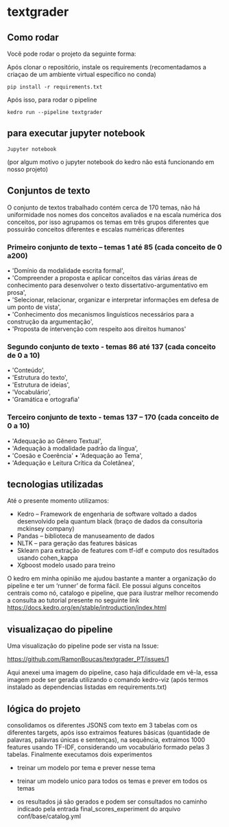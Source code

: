 # textgrader
 

## Como rodar

Você pode rodar o projeto da seguinte forma:

Após clonar o repositório, instale os requirements (recomentadamos a criaçao de um ambiente virtual 
especifico no conda)

```
pip install -r requirements.txt
```

Após isso, para rodar o pipeline

```
kedro run --pipeline textgrader
```

## para executar jupyter notebook
```
Jupyter notebook 
```
(por algum motivo o jupyter notebook do kedro não está funcionando em nosso projeto)


## Conjuntos de texto

O conjunto de textos trabalhado contém cerca de 170 temas, não há uniformidade nos nomes dos conceitos avaliados e na escala numérica dos conceitos, por isso agrupamos os temas em três grupos diferentes que possuirão conceitos diferentes e escalas numéricas diferentes

### Primeiro conjunto de texto – temas 1 até 85 (cada conceito de  0 a200)
• 'Domínio da modalidade escrita formal',                                                                                                  
• 'Compreender a proposta e aplicar conceitos das várias áreas de conhecimento para desenvolver o texto dissertativo-argumentativo em prosa',   
• 'Selecionar, relacionar, organizar e interpretar informações em defesa de um ponto de vista',                                                 
• 'Conhecimento dos mecanismos linguísticos necessários para a construção da argumentação',                                                     
• 'Proposta de intervenção com respeito aos direitos humanos'           

### Segundo conjunto de texto -  temas 86 até 137 (cada conceito de 0 a 10)
•	'Conteúdo',                                                                                                                               
•	'Estrutura do texto',                                                                                                               
•	'Estrutura de ideias',                                                                                                                 
•	'Vocabulário',                                                                                                                       
•	'Gramática e ortografia' 

### Terceiro conjunto de texto - temas 137 – 170 (cada conceito de 0 a 10)
•	'Adequação ao Gênero Textual',                                                                                                               
•	'Adequação à modalidade padrão da língua',                                                                                                    
•	'Coesão e Coerência'
•	'Adequação ao Tema',                                                                                                                        
•	'Adequação e Leitura Crítica da Coletânea',                                                                                                


## tecnologias utilizadas

Até o presente momento utilizamos:
 
*	Kedro – Framework de engenharia de software voltado a dados desenvolvido pela quantum black (braço de dados da consultoria mckinsey company) 
*	Pandas – biblioteca de manuseamento de dados
*	NLTK – para geração das features básicas
*	Sklearn para extração de features com tf-idf e computo dos resultados usando cohen_kappa
*	Xgboost modelo usado para treino 

O kedro em minha opinião me ajudou bastante a manter a organização do pipeline e ter um 
‘runner’ de forma fácil. Ele possui alguns conceitos centrais como nó, catalogo e pipeline, que para ilustrar melhor recomendo a consulta ao tutorial presente no seguinte link 
https://docs.kedro.org/en/stable/introduction/index.html


## visualizaçao do pipeline
Uma visualização do pipeline pode ser vista na Issue:
 
 https://github.com/RamonBoucas/textgrader_PT/issues/1

Aqui anexei uma imagem do pipeline, caso haja dificuldade em vê-la, essa imagem pode ser gerada 
utilizando o comando kedro-viz (após termos instalado as dependencias listadas em requirements.txt)

## lógica do projeto 

consolidamos os diferentes JSONS com texto em 3 tabelas com os diferentes targets, 
após isso extraimos features básicas (quantidade de palavras, palavras únicas e sentenças),
na sequência, extraimos 1000 features usando TF-IDF, considerando um vocabulário formado pelas 3 tabelas.
Finalmente executamos dois experimentos

* treinar um modelo por tema e prever nesse tema
* treinar um modelo unico para todos os temas e prever em todos os temas

* os resultados já são gerados e podem ser consultados no caminho indicado pela entrada 
final_scores_experiment do arquivo conf/base/catalog.yml


 
